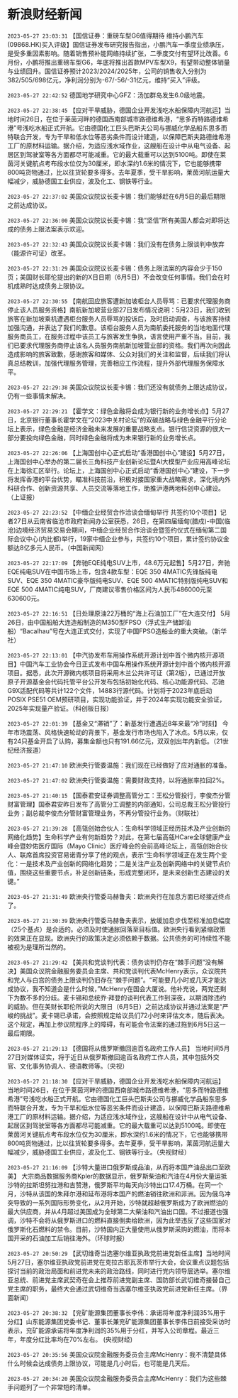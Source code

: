 # 新浪财经新闻
`2023-05-27 23:03:31` 【国信证券：重磅车型G6值得期待 维持小鹏汽车(09868.HK)买入评级】国信证券发布研究报告指出，小鹏汽车一季度业绩承压，是受多重因素影响。随着销售预补能网络持续扩张，二季度交付有望环比改善。6月份，小鹏将推出重磅车型G6，年底将推出首款MPV车型X9，有望带动整体销量与业绩回升。国信证券预计2023/2024/2025年，公司的销售收入分别为382/505/698亿元，净利润分别为-67/-56/-31亿元，维持“买入”评级。

`2023-05-27 22:42:52` 德国地学研究中心GFZ：汤加群岛发生6.0级地震。

`2023-05-27 22:38:45` 【应对干旱威胁，德国企业开发浅吃水船保障内河航运】当地时间26日，在位于莱茵河畔的德国西南部城市路德维希港，“思多而特路德维希港”号浅吃水船正式开航。它由德国化工巨头巴斯夫公司与挪威化学品船东思多而特联合开发，专为干旱和低水位等恶劣条件而设计建造，以保障巴斯夫路德维希港工厂的原材料运输。据介绍，为适应浅水域作业，这艘船在设计中从电气设备、起居区到驾驶室等各方面都尽可能减重。它的最大载重可以达到5100吨。即使在莱茵河关键航点考布段水位仅为30厘米，即水深约1.6米的情况下，它也能够携带800吨货物通过，比以往货轮要多得多。去年夏季，受干旱影响，莱茵河航运量大幅减少，威胁德国工业供应，波及化工、钢铁等行业。

`2023-05-27 22:37:02` 美国众议院议长麦卡锡：我们能够赶在6月5日的最后期限之前达成协议。

`2023-05-27 22:36:00` 美国众议院议长麦卡锡：我“坚信”所有美国人都会对即将达成的债务上限法案表示欢迎。

`2023-05-27 22:32:43` 美国众议院议长麦卡锡：我们没有在债务上限谈判中放弃（能源许可证）改革。

`2023-05-27 22:31:29` 美国众议院议长麦卡锡：债务上限法案的内容会少于150页；美国财长耶伦提出的新的X日日期（6月5日）不会改变任何事情。我们会在时机成熟时达成债务上限协议。

`2023-05-27 22:30:55` 【南航回应旅客遭新加坡柜台人员辱骂：已要求代理服务商停止该人员服务资格】南航新加坡营业部27日发布情况说明：5月23日，我们收到旅客在新加坡乘机遭遇柜台服务人员辱骂的投诉后，及时启动调查，与该旅客持续加强沟通，并表达了我们的歉意。该柜台服务人员为南航委托服务的当地地面代理服务商员工，在服务过程中该员工与旅客发生争执，语言使用严重不当。目前，我们已要求代理服务商停止该名人员服务南航新加坡营业部的资格。我们再次向因此造成影响的旅客致歉，感谢旅客和媒体、公众对我们的关注和监督，后续我们将认真总结教训，加强代理服务管理，完善相应工作流程，提升外部代理服务保障水平。

`2023-05-27 22:29:38` 美国众议院议长麦卡锡：我们还没有就债务上限达成协议，仍有一些事情未解决。

`2023-05-27 22:29:21` 【霍学文：绿色金融将会成为银行新的业务增长点】5月27日，北京银行董事长霍学文在“2023中关村论坛”的双碳战略与绿色金融平行分论坛上表示，绿色金融是经济金融未来发展的重要战略支点。银行信贷资源的很大一部分要投向绿色金融，同时绿色金融将成为未来银行新的业务增长点。

`2023-05-27 22:26:06` 【上海国创中心正式启动“香港国创中心”建设】5月27日，上海国创中心举办的第二届长三角科技产业创新论坛暨AI大模型产业应用高峰论坛在上海徐汇区举行。论坛上，上海国创中心正式启动“香港国创中心”建设，下一步将发挥香港的平台优势，瞄准科技前沿，积极对接国家重大战略需求，深化境内外科研合作、创新资源共享、人员交流等落地工作，助推沪港两地科创中心建设。（上证报）

`2023-05-27 22:23:52` 【中缅企业经贸合作洽谈会缅甸举行 共签约10个项目】记者27日从云南省临沧市政府新闻办公室获悉，26日，在第四届缅甸(腊戍)-中国(临沧)边境经济贸易交易会期间，中缅企业经贸合作洽谈会暨签约仪式在缅甸第二国际会议中心(内比都)举行，19家中缅企业参与，共签约10个项目，累计签约协议金额达8亿多元人民币。（中国新闻网）

`2023-05-27 22:17:09` 【奔驰EQE纯电SUV上市，48.6万元起售】5月27日，奔驰EQE纯电SUV在中国市场上市，包含4款车型：EQE 350 4MATIC先锋版纯电SUV、EQE 350 4MATIC豪华版纯电SUV、EQE 500 4MATIC特别版纯电SUV和EQE 500 4MATIC纯电SUV，厂商建议零售价格区间为人民币486000元至630600元。

`2023-05-27 22:16:51` 【日处理原油22万桶的“海上石油加工厂”在大连交付】 5月26日，由中国船舶大连造船制造的M350型FPSO（浮式生产储卸油船）“Bacalhau”号在大连正式交付，实现了中国FPSO造船业的重大突破。（新华社）

`2023-05-27 22:13:01` 【中汽协发布车用操作系统开源计划中首个微内核开源项目】中国汽车工业协会今日正式发布中国车用操作系统开源计划中首个微内核开源项目。据悉，此次开源微内核项目将采用木兰公共许可证（第2版），已通过开放原子开源基金会代码托管平台公开发布包括初始化代码、核心功能源代码、芯驰G9X适配代码等共计122个文件，14883行源代码。计划将于2023年底启动POSIX PSE51 OEM预研项目，实现功能验证，并于2024年实现功能安全验证，2025年实现量产验证。（科创板日报）

`2023-05-27 22:01:39` 【基金又“滞销”了：新基发行遭遇近8年来最“冷”时刻】 今年市场震荡、风格快速轮动的背景下，基金发行市场也陷入了冰点。5月以来，仅有24只基金开启了认购，募集金额也只有191.66亿元，双双创出年内新低。（21世纪经济报道）

`2023-05-27 21:47:10` 欧洲央行管委温施：我们现在已经做好了应对通胀的准备。

`2023-05-27 21:47:02` 欧洲央行管委温施：需要财政支持，以将通胀率拉回2%。

`2023-05-27 21:40:15` 【国泰君安证券调整高管分工：王松分管投行，李俊杰分管财富管理】国泰君安昨日发布了高管分工调整的内部通知，公司总裁王松分管投行业务；副总裁李俊杰分管财富管理业务，不再分管投行业务。（财联社）

`2023-05-27 21:39:28` 【高瓴创始合伙人：生命科学领域正经历技术及产业创新的网络化趋势】生命科学产业有何新趋势？对此，在第七届高瓴HCare全球健康产业峰会暨妙佑医疗国际（Mayo Clinic）医疗峰会的会前高峰论坛上，高瓴创始合伙人、联席首席投资官易诺青分享了他的观点，表示“生命科学领域正在发生两个变化：一是技术及产业创新的网络化趋势；二是关注产业及创新网络中的关键节点价值，围绕这些重要节点，补足创新链条，形成完整闭环，是未来创新生态建设的关键。”

`2023-05-27 21:31:49` 欧洲央行管委马赫鲁夫：欧洲央行在加息方面已经接近终点了。

`2023-05-27 21:30:39` 欧洲央行管委马赫鲁夫表示，放缓加息步伐至标准加息幅度（25个基点）是合适的。必须及时使通胀回落至目标值。欧洲央行看到紧缩政策的效果正在显现。欧洲央行的政策决定必须依赖于数据。公共债务的可持续性不能被视为是理所当然的。

`2023-05-27 21:29:42` 【美共和党谈判代表：债务谈判仍存在“棘手问题”没有解决】美国众议院金融服务委员会主席、共和党谈判代表McHenry表示，众议院共和党人与白宫的债务上限谈判仍旧存在“棘手问题”。“可能要几小时或几天才能达成协议，我不知道会是什么时候，”McHenry在国会大厦说。他补充说，两党还剩下为数不多的分歧。麦卡锡和总统乔·拜登的谈判代表工作到深夜，以期消除违约的威胁。但在美财长耶伦所说的大限日（6月5日）之前达成协议并通过法案是“严峻的挑战”。麦卡锡已承诺，会按照规定给议员们72小时来评估文本，随后表决。这个规定，再加上参议院程序上的障碍，有可能会令法案的通过拖到6月5日这一最后期限。

`2023-05-27 21:29:13` 【德国将从俄罗斯撤回逾百名政府工作人员】 当地时间5月27日对媒体证实，将于近日从俄罗斯撤回逾百名政府工作人员，其中包括外交官、文化事务协调人、德语教师等。（央视）

`2023-05-27 21:18:30` 【应对干旱威胁，德国企业开发浅吃水船保障内河航运】 当地时间26日，在位于莱茵河畔的德国西南部城市路德维希港，“思多而特路德维希港”号浅吃水船正式开航。它由德国化工巨头巴斯夫公司与挪威化学品船东思多而特联合开发，专为干旱和低水位等恶劣条件而设计建造，以保障巴斯夫路德维希港工厂的原材料运输。据介绍，为适应浅水域作业，这艘船在设计中从电气设备、起居区到驾驶室等各方面都尽可能减重。它的最大载重可以达到5100吨。即使在莱茵河关键航点考布段水位仅为30厘米，即水深约1.6米的情况下，它也能够携带800吨货物通过，比以往货轮要多得多。去年夏季，受干旱影响，莱茵河航运量大幅减少，威胁德国工业供应，波及化工、钢铁等行业。（央视财经）

`2023-05-27 21:16:09` 【沙特大量进口俄罗斯成品油，从而将本国产油品出口至欧美】 大宗商品数据服务商Kpler的数据显示，俄罗斯柴油和汽油在4月份大量运抵沙特的拉斯坦努拉港和吉赞港，俄罗斯平均每天向沙特出口17.4万桶。在同一个月，沙特从该国的朱拜尔港和延布港将本国产的燃油销往欧洲和非洲。因为俄乌冲突导致的一系列国际形势变化，从2月开始，沙特就超越俄罗斯成为了欧洲燃油的最大供应商，并从4月超过美国成为全球第二大柴油和汽油出口国。不过报道也强调，沙特不会将从俄罗斯进口的燃料直接倒卖给欧洲，因为此举违反了这些国家对俄罗斯化石燃料的禁令。目前，沙特国内正大量使用从俄罗斯采购的燃油，而将本国开采的石油加工后销往海外。（环球时报）

`2023-05-27 20:50:29` 【武切维奇当选塞尔维亚执政党前进党新任主席】当地时间5月27日，塞尔维亚执政党前进党在克拉古耶瓦茨市举行大会，会议重点议题包括探讨当前的政治局面和前进党未来的政治路线，同时进行党内领导层选举。塞尔维亚总统、前进党主席武契奇在会上推荐前进党副主席、国防部长武切维奇接替自己党主席的职务，最终大会通过武切维奇当选塞尔维亚执政党前进党新任主席。（界面新闻）

`2023-05-27 20:38:32` 【兖矿能源集团董事长李伟：承诺将年度净利润35%用于分红】山东能源集团党委书记、董事长兼兖矿能源集团董事长李伟日前接受采访时表示，兖矿能源承诺将年度净利润的35%用于分红，并写入公司章程。最近三年，年度分红比率均在70%左右。 (央视财经)

`2023-05-27 20:35:56` 美国众议院金融服务委员会主席McHenry：我不清楚具体什么时候会达成债务上限协议，可能是几小时后，也可能是几天后。

`2023-05-27 20:34:20` 美国众议院金融服务委员会主席McHenry：我们为这些棘手问题列了一个非常短的清单。

